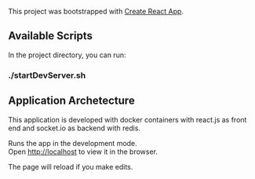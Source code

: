 This project was bootstrapped with [Create React App](https://github.com/facebook/create-react-app).

## Available Scripts

In the project directory, you can run:

### ./startDevServer.sh

## Application Archetecture
This application is developed with docker containers with react.js as front end and socket.io as backend with redis.

Runs the app in the development mode.<br>
Open [http://localhost](http://localhost) to view it in the browser.

The page will reload if you make edits.<br>


